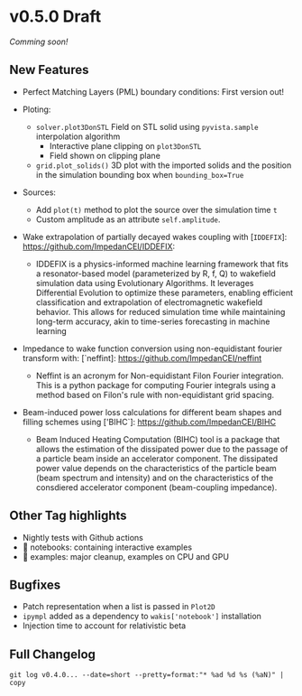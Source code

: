 # v0.5.0 Draft
*Comming soon!*

## New Features
* Perfect Matching Layers (PML) boundary conditions: First version out!

* Ploting:
    * `solver.plot3DonSTL` Field on STL solid using `pyvista.sample` interpolation algorithm 
        * Interactive plane clipping on `plot3DonSTL`
        * Field shown on clipping plane
    * `grid.plot_solids()` 3D plot with the imported solids and the position in the simulation bounding box when `bounding_box=True`

* Sources:
    * Add `plot(t)` method to plot the source over the simulation time `t` 
    * Custom amplitude as an attribute `self.amplitude`.

* Wake extrapolation of partially decayed wakes coupling with [`IDDEFIX`]: https://github.com/ImpedanCEI/IDDEFIX: 
    * IDDEFIX is a physics-informed machine learning framework that fits a resonator-based model (parameterized by R, f, Q) to wakefield simulation data using Evolutionary Algorithms. It leverages Differential Evolution to optimize these parameters, enabling efficient classification and extrapolation of electromagnetic wakefield behavior. This allows for reduced simulation time while maintaining long-term accuracy, akin to time-series forecasting in machine learning

* Impedance to wake function conversion using non-equidistant fourier transform with: [`neffint]: https://github.com/ImpedanCEI/neffint
    * Neffint is an acronym for Non-equidistant Filon Fourier integration. This is a python package for computing Fourier integrals using a method based on Filon's rule with non-equidistant grid spacing.

* Beam-induced power loss calculations for different beam shapes and filling schemes using ['BIHC`]: https://github.com/ImpedanCEI/BIHC
    * Beam Induced Heating Computation (BIHC) tool is a package that allows the estimation of the dissipated power due to the passage of a particle beam inside an accelerator component. The dissipated power value depends on the characteristics of the particle beam (beam spectrum and intensity) and on the characteristics of the consdiered accelerator component (beam-coupling impedance).

## Other Tag highlights
* Nightly tests with Github actions 
* :file_folder: notebooks: containing interactive examples
* :file_folder: examples: major cleanup, examples on CPU and GPU

## Bugfixes
* Patch representation when a list is passed in `Plot2D`
* `ipympl` added as a dependency to `wakis['notebook']` installation
* Injection time to account for relativistic beta

## Full Changelog
`git log v0.4.0... --date=short --pretty=format:"* %ad %d %s (%aN)" | copy`
